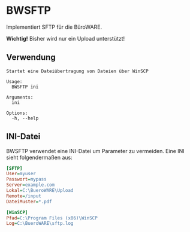 # BWSFTP

Implementiert SFTP für die BüroWARE.

**Wichtig!** Bisher wird nur ein Upload unterstützt!

## Verwendung

```usage
Startet eine Dateiübertragung von Dateien über WinSCP

Usage:
  BWSFTP ini

Arguments:
  ini

Options:
  -h, --help
```

## INI-Datei

BWSFTP verwendet eine INI-Datei um Parameter zu vermeiden. Eine INI sieht folgendermaßen aus:

```ini
[SFTP]
User=myuser
Passwort=mypass
Server=example.com
Lokal=C:\BueroWARE\Upload
Remote=/input
DateiMuster=*.pdf

[WinSCP]
Pfad=C:\Program Files (x86)\WinSCP
Log=C:\BueroWARE\sftp.log
```

